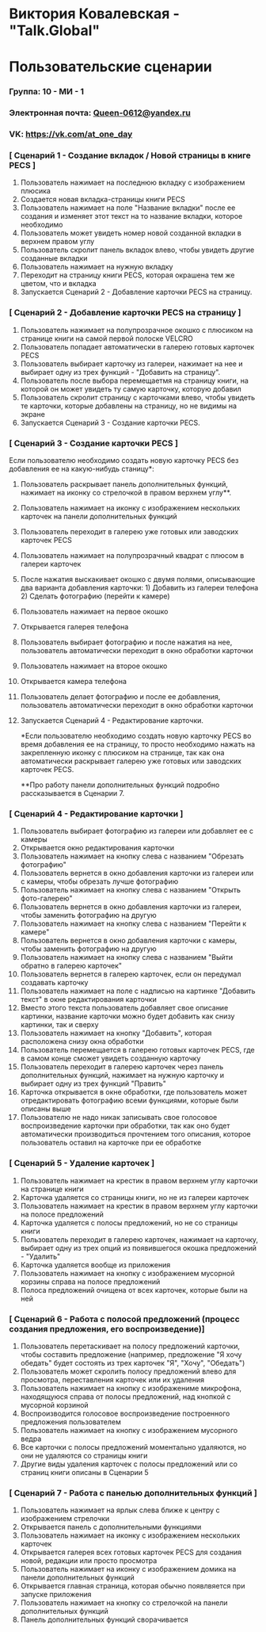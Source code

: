 # Виктория Ковалевская - "Talk.Global"
# Пользовательские сценарии

### Группа: 10 - МИ - 1
### Электронная почта: Queen-0612@yandex.ru
### VK: https://vk.com/at_one_day


### [ Сценарий 1 - Создание вкладок / Новой страницы в книге PECS ]

1. Пользователь нажимает на последнюю вкладку с изображением плюсика
2. Создается новая вкладка-страницы книги PECS
3. Пользователь нажимает на поле "Название вкладки" после ее создания и изменяет этот текст на то название вкладки, которое необходимо
4. Пользователь может увидеть номер новой созданной вкладки в верхнем правом углу 
5. Пользователь скролит панель вкладок влево, чтобы увидеть другие созданные вкладки 
6. Пользователь нажимает на нужную вкладку
7. Переходит на страницу книги PECS, которая окрашена тем же цветом, что и вкладка
8. Запускается Сценарий 2 - Добавление карточки PECS на страницу.

### [ Сценарий 2 - Добавление карточки PECS на страницу ]

1. Пользователь нажимает на полупрозрачное окошко с плюсиком на странице книги на самой первой полоске VELCRO
2. Пользователь попадает автоматически в галерею готовых карточек PECS
3. Пользователь выбирает карточку из галереи, нажимает на нее и выбирает одну из трех функций - "Добавить на страницу".
4. Пользователь после выбора перемещаетмя на страницу книги, на которой он может увидеть ту самую карточку, которую добавил
5. Пользователь скролит страницу с карточками влево, чтобы увидеть те карточки, которые добавлены на страницу, но не видимы на экране
6. Запускается Сценарий 3 - Создание карточки PECS.

### [ Сценарий 3 - Создание карточки PECS ]

Если пользователю необходимо создать новую карточку PECS без добавления ее на какую-нибудь станицу*:
1. Пользователь раскрывает панель дополнительных функций, нажимает на иконку со стрелочкой в правом верхнем углу**.
2. Пользователь нажимает на иконку с изображением нескольких карточек на панели дополнительных функций
3. Пользователь переходит в галерею уже готовых или заводских карточек PECS
4. Пользователь нажимает на полупрозрачный квадрат с плюсом в галереи карточек
5. После нажатия выскакивает окошко с двумя полями, описывающие два варианта добавления карточки: 1) Добавить из галереи телефона 2) Сделать фотографию (перейти к камере)
6. Пользователь нажимает на первое окошко
7. Открывается галерея телефона
8. Пользователь выбирает фотографию и после нажатия на нее, пользователь автоматически переходит в окно обработки карточки
9. Пользователь нажимает на второе окошко
10. Открывается камера телефона
11. Пользователь делает фотографию и после ее добавления, пользователь автоматически переходит в окно обработки карточки
12. Запускается Сценарий 4 - Редактирование карточки.

      *Если пользователю необходимо создать новую карточку PECS во время добавления ее на страницу, то просто необходимо нажать на закрепленную иконку с плюсиком на странице, так как она автоматически раскрывает галерею уже готовых или заводских карточек PECS.
      
      **Про работу панели дополнительных функций подробно рассказывается в Сценарии 7.

### [ Сценарий 4 - Редактирование карточки ]

1. Пользователь выбирает фотографию из галереи или добавляет ее с камеры 
2. Открывается окно редактирования карточки 
3. Пользователь нажимает на кнопку слева с названием "Обрезать фотографию"
4. Пользователь вернется в окно добавления карточки из галереи или с камеры, чтобы обрезать лучше фотографию
5. Пользователь нажимает на кнопку слева с названием "Открыть фото-галерею"
6. Пользователь вернется в окно добавления карточки из галереи, чтобы заменить фотографию на другую
7. Пользователь нажимает на кнопку слева с названием "Перейти к камере"
8. Пользователь вернется в окно добавления карточки с камеры, чтобы заменить фотографию на другую
9. Пользователь нажимает на кнопку слева с названием "Выйти обратно в галерею карточек"
10. Пользователь вернется в галерею карточек, если он передумал создавать карточку
11. Пользователь нажимает на поле с надписью на картинке "Добавить текст" в окне редактирования карточки 
12. Вместо этого текста пользователь добавляет свое описание картинки, название карточки можно будет добавить как снизу картинки, так и сверху
13. Пользователь нажимает на кнопку "Добавить", которая расположена снизу окна обработки 
14. Пользователь перемещается в галерею готовых карточек PECS, где в самом конце сможет увидеть созданную карточку
15. Пользователь переходит в галерею карточек через панель дополнительных функций, нажимает на нужную карточку и выбирает одну из трех функций "Править"
16. Карточка открывается в окне обработки, где пользователь может отредактировать фотографию всеми функциями, которые были описаны выше
17. Пользователю не надо никак записывать свое голосовое воспроизведение карточки при обработки, так как оно будет автоматически производиться прочтением того описания, которое пользователь оставил на карточке при ее обработке

### [ Сценарий 5 - Удаление карточек ]

1. Пользователь нажимает на крестик в правом верхнем углу карточки на странице книги 
2. Карточка удаляется со страницы книги, но не из галереи карточек
3. Пользователь нажимает на крестик в правом верхнем углу карточки на полосе предложений
4. Карточка удаляется с полосы предложений, но не со страницы книги
5. Пользователь переходит в галерею карточек, нажимает на карточку, выбирает одну из трех опций из появившегося окошка предложений - "Удалить"
6. Карточка удаляется вообще из приложения 
7. Пользователь нажимает на кнопку с изображением мусорной корзины справа на полосе предложений
8. Полоса предложений очищена от всех карточек, которые были на ней

### [ Сценарий 6 - Работа с полосой предложений (процесс создания предложения, его воспроизведение)]

1. Пользователь перетаскивает на полосу предложений карточки, чтобы составить предложение (например, предложение "Я хочу обедать" будет состоять из трех карточек "Я", "Хочу", "Обедать")
2. Пользователь может скролить полосу предложений влево для просмотра, переставления карточек или их удаления
3. Пользователь нажимает на кнопку с изображениме микрофона, находящуюся справа от полосы предложений, над кнопкой с мусорной корзиной
4. Воспроизводится голосовое воспроизведение построенного предложения пользователем
5. Пользователь нажимает на кнопку с изображением мусорного ведра 
6. Все карточки с полосы предложений моментально удаляются, но они не удаляются со страницы книги  
7. Другие виды удаления карточек с полосы предложений или со страниц книги описаны в Сценарии 5

### [ Сценарий 7 - Работа с панелью дополнительных функций ]

1. Пользователь нажимает на ярлык слева ближе к центру с изображением стрелочки
2. Открывается панель с дополнительными функциями
3. Пользователь нажимает на иконку с изображением нескольких карточек 
4. Открывается галерея всех готовых карточек PECS для создания новой, редакции или просто просмотра
5. Пользователь нажимает на иконку с изображением домика на панели дополнительных функций 
6. Открывается главная страница, которая обычно появлвяется при запуске приложения
7. Пользователь нажимает на кнопку со стрелочкой на панели дополнительных функций 
8. Панель дополнительных функций сворачивается 
